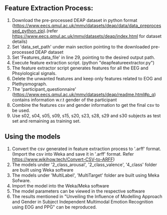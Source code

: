 ## Feature Extraction Process:

1. Download the pre-processed DEAP dataset  in python format (https://www.eecs.qmul.ac.uk/mmv/datasets/deap/data/data_preprocessed_python.zip).(refer https://www.eecs.qmul.ac.uk/mmv/datasets/deap/index.html for dataset details) 
2. Set 'data_set_path' under main section pointing to the downloaded pre-processed DEAP dataset
3. Set 'Features_data_file' in line 29, pointing to the desired output path.
4. Execute feature extraction script. (python "deapfeatureextractor.py")
5. The feature extractor script generates features for all the EEG and Phsyiological signals.
6. Delete the unwanted features and keep only features related to EOG and Plethysmograph.
7. The 'participant_questionnaire' (https://www.eecs.qmul.ac.uk/mmv/datasets/deap/readme.html#p_q) contains information w.r.t gender of the participant
8. Combine the features csv and gender information to get the final csv to be used.
9. Use s02, s04, s05, s09, s15, s20, s23, s28, s29 and s30 subjects as test set and remaining as training set.

## Using the models
1. Convert the csv generated in feature extraction process to '.arff' format. (Import the csv into Weka and save it in '.arff' format. Refer https://www.wikihow.tech/Convert-CSV-to-ARFF)
2. The models under '2_class_arousal', '2_class_valence', '4_class' folder are built using Weka software
3. The models under 'MultiLabel', 'MultiTarget' folder are built using Meka Sofware.
4. Import the model into the Weka/Meka software
5. The model parameters can be viewed in the respective software
6. The results mentioned in "Unveiling the Influence of Modelling Approach and Gender in Subject Independent Multimodal Emotion Recognition using EOG and PPG" can be reproduced.
